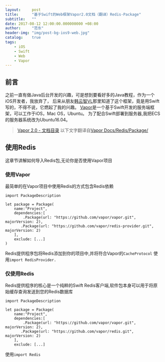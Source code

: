 ```yaml
---
layout:     post
title:      "基于Swift的Web框架Vapor2.0文档（翻译）Redis-Package"
subtitle:   ""
date: 2017-08-12 12:00:00.000000000 +08:00
author:     "范东"
header-img: "img/post-bg-ios9-web.jpg"
catalog:    true
tags:
    - iOS
    - Swift
    - Web
    - Vapor
---
```

## 前言
之前一直有做Java后台开发的兴趣，可是想到要看好多的Java教程，作为一个iOS开发者，我放弃了，
后来从朋友[韩云智VL](http://www.jianshu.com/u/92f7630a351b)那里知道了这个框架，竟是用Swift写的，不得不说，它燃起了我的兴趣。
[Vapor](http://vapor.codes)是一个基于Swift开发的服务端框架，可以工作于iOS，Mac OS，Ubuntu。
为了配合Swift部署到服务器,我把ECS的服务器系统改为Ubuntu16.04。
> [Vapor 2.0 - 文档目录](http://www.jianshu.com/p/155866779a8e)
> 以下文字翻译自[Vapor Docs/Redis/Package/](https://docs.vapor.codes/2.0/redis/package/)

## 使用Redis
这章节讲解如何导入Redis包,无论你是否使用Vapor项目
### 使用Vapor
最简单的在Vapor项目中使用Redis的方式包含Redis依赖

```
import PackageDescription

let package = Package(
	name:"Project",
	dependencies:[
		.Package(url: "https://github.com/vapor/vapor.git", majorVersion: 2),
       .Package(url: "https://github.com/vapor/redis-provider.git", majorVersion: 2)
	],
	exclude: [...]
)
```
Redis提供程序包将Redis添加到你的项目中,并将符合Vapor的```CacheProtocol```
使用```import RedisProvider.```

### 仅使用Redis
Redis提供程序的核心是一个纯粹的Swift Redis客户端,软件包本身可以用于将原始缓存查询发送到您的Redis数据库

```
import PackageDescription

let package = Package(
	name:"Project",
	dependencies:[
		.Package(url: "https://github.com/vapor/vapor.git", majorVersion: 2),
       .Package(url: "https://github.com/vapor/redis.git", majorVersion: 2)
	],
	exclude: [...]
```
使用```import Redis```